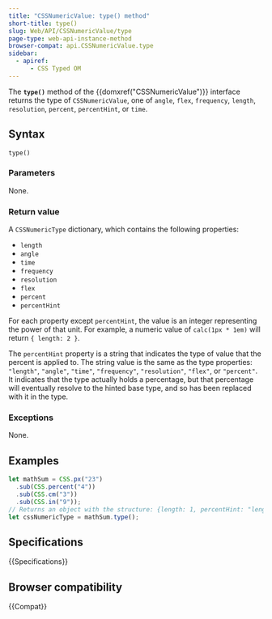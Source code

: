 ```yaml
---
title: "CSSNumericValue: type() method"
short-title: type()
slug: Web/API/CSSNumericValue/type
page-type: web-api-instance-method
browser-compat: api.CSSNumericValue.type
sidebar:
  - apiref:
      - CSS Typed OM
---
```


The **`type()`** method of the
{{domxref("CSSNumericValue")}} interface returns the type of
`CSSNumericValue`, one of `angle`, `flex`,
`frequency`, `length`, `resolution`,
`percent`, `percentHint`, or `time`.

## Syntax

```js-nolint
type()
```

### Parameters

None.

### Return value

A `CSSNumericType` dictionary, which contains the following properties:

- `length`
- `angle`
- `time`
- `frequency`
- `resolution`
- `flex`
- `percent`
- `percentHint`

For each property except `percentHint`, the value is an integer representing the power of that unit. For example, a numeric value of `calc(1px * 1em)` will return `{ length: 2 }`.

The `percentHint` property is a string that indicates the type of value that the percent is applied to. The string value is the same as the type properties: `"length"`, `"angle"`, `"time"`, `"frequency"`, `"resolution"`, `"flex"`, or `"percent"`. It indicates that the type actually holds a percentage, but that percentage will eventually resolve to the hinted base type, and so has been replaced with it in the type.

### Exceptions

None.

## Examples

```js
let mathSum = CSS.px("23")
  .sub(CSS.percent("4"))
  .sub(CSS.cm("3"))
  .sub(CSS.in("9"));
// Returns an object with the structure: {length: 1, percentHint: "length"}
let cssNumericType = mathSum.type();
```

## Specifications

{{Specifications}}

## Browser compatibility

{{Compat}}
